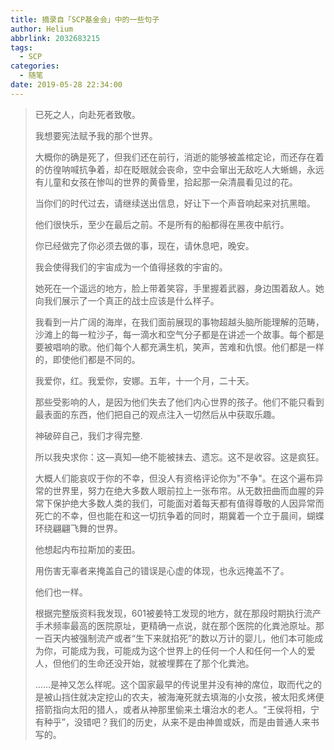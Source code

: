 ```yaml
---
title: 摘录自「SCP基金会」中的一些句子
author: Helium
abbrlink: 2032683215
tags:
  - SCP
categories:
  - 随笔
date: 2019-05-28 22:34:00
---
```

> 已死之人，向赴死者致敬。
>
> 我想要宪法赋予我的那个世界。
>
> 大概你的确是死了，但我们还在前行，消逝的能够被盖棺定论，而还存在着的仿徨呐喊抗争着，却在眨眼就会丧命，空中会窜出无敌吃人大蜥蜴，永远有儿童和女孩在惨叫的世界的黄昏里，拾起那一朵清晨看见过的花。
>
> 当你们的时代过去，请继续送出信息，好让下一个声音响起来对抗黑暗。
>
> 他们很快乐，至少在最后之前。不是所有的船都得在黑夜中航行。
>
> 你已经做完了你必须去做的事，现在，请休息吧，晚安。
>
> 我会使得我们的宇宙成为一个值得拯救的宇宙的。
>
> 她死在一个遥远的地方，脸上带着笑容，手里握着武器，身边围着敌人。她向我们展示了一个真正的战士应该是什么样子。
>
> 我看到一片广阔的海岸，在我们面前展现的事物超越头脑所能理解的范畴，沙滩上的每一粒沙子，每一滴水和空气分子都是在讲述一个故事。每个都是要被唱响的歌。他们每个人都充满生机，笑声，苦难和仇恨。他们都是一样的，即使他们都是不同的。
>
> 我爱你，红。我爱你，安娜。五年，十一个月，二十天。
>
> 那些受影响的人，是因为他们失去了他们内心世界的孩子。他们不能只看到最表面的东西，他们把自己的观点注入一切然后从中获取乐趣。
>
> 神破碎自己，我们才得完整.
>
> 所以我央求你：这—真知—绝不能被抹去、遗忘。这不是收容。这是疯狂。
>
> 大概人们能哀叹于你的不幸，但没人有资格评论你为"不争"。在这个遍布异常的世界里，努力在绝大多数人眼前拉上一张布帘。从无数扭曲而血腥的异常下保护绝大多数人类的我们，可能面对着每天都有值得尊敬的人因异常而死亡的不幸，但也能在和这一切抗争着的同时，期冀着一个立于晨间，蝴蝶环绕翩翩飞舞的世界。
>
> 他想起内布拉斯加的麦田。
>
> 用伤害无辜者来掩盖自己的错误是心虚的体现，也永远掩盖不了。
>
> 他们也一样。
>
> 根据完整版资料我发现，601被姜特工发现的地方，就在那段时期执行流产手术频率最高的医院原址，更精确一点说，就在那个医院的化粪池原址。那一百天内被强制流产或者“生下来就掐死”的数以万计的婴儿，他们本可能成为你，可能成为我，可能成为这个世界上的任何一个人和任何一个人的爱人，但他们的生命还没开始，就被埋葬在了那个化粪池。
>
> ……是神又怎么样呢。这个国家最早的传说里并没有神的席位，取而代之的是被山挡住就决定挖山的农夫，被海淹死就去填海的小女孩，被太阳炙烤便搭箭指向太阳的猎人，或者从神那里偷来土壤治水的老人。“王侯将相，宁有种乎”，没错吧？我们的历史，从来不是由神兽或妖，而是由普通人来书写的。